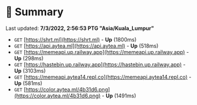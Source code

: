 # 📖 Summary
Last updated: **7/3/2022, 2:56:53 PTG "Asia/Kuala_Lumpur"**

- `GET` [https://shrt.ml](https://shrt.ml) - **Up** (1800ms)
- `GET` [https://api.aytea.ml](https://api.aytea.ml) - **Up** (518ms)
- `GET` [https://memeapi.up.railway.app](https://memeapi.up.railway.app) - **Up** (298ms)
- `GET` [https://hastebin.up.railway.app](https://hastebin.up.railway.app) - **Up** (3103ms)
- `GET` [https://memeapi.aytea14.repl.co](https://memeapi.aytea14.repl.co) - **Up** (581ms)
- `GET` [https://color.aytea.ml/4b31d6.png](https://color.aytea.ml/4b31d6.png) - **Up** (1491ms)
